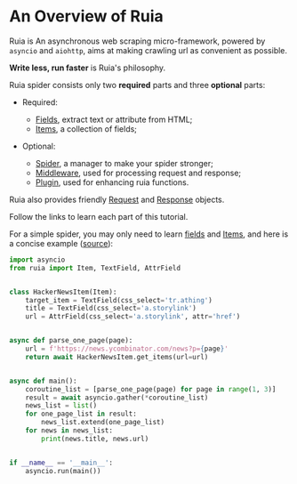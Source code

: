 # An Overview of Ruia

Ruia is An asynchronous web scraping micro-framework,
powered by `asyncio` and `aiohttp`, 
aims at making crawling url as convenient as possible.

**Write less, run faster** is Ruia's philosophy.

Ruia spider consists only two **required** parts and three **optional** parts:

* Required:
    * [Fields](field.md), extract text or attribute from HTML;
    * [Items](item.md), a collection of fields;

* Optional:
    * [Spider](spider.md), a manager to make your spider stronger;
    * [Middleware](middleware.md), used for processing request and response;
    * [Plugin](plugins.md), used for enhancing ruia functions.

Ruia also provides friendly [Request](request.md) and [Response](response.md) objects.

Follow the links to learn each part of this tutorial.

For a simple spider, you may only need to learn [fields](field.md) and [Items](item.md),
and here is a concise example ([source][concise_hack_news_spider]):

```python
import asyncio
from ruia import Item, TextField, AttrField


class HackerNewsItem(Item):
    target_item = TextField(css_select='tr.athing')
    title = TextField(css_select='a.storylink')
    url = AttrField(css_select='a.storylink', attr='href')


async def parse_one_page(page):
    url = f'https://news.ycombinator.com/news?p={page}'
    return await HackerNewsItem.get_items(url=url)


async def main():
    coroutine_list = [parse_one_page(page) for page in range(1, 3)]
    result = await asyncio.gather(*coroutine_list)
    news_list = list()
    for one_page_list in result:
        news_list.extend(one_page_list)
    for news in news_list:
        print(news.title, news.url)


if __name__ == '__main__':
    asyncio.run(main())

```

[concise_hack_news_spider]: https://github.com/howie6879/ruia/blob/master/examples/concise_hacker_news_spider/main.py
